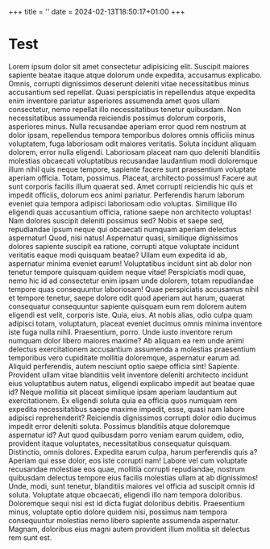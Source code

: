 +++
title = ''
date = 2024-02-13T18:50:17+01:00
+++

# Test

Lorem ipsum dolor sit amet consectetur adipisicing elit. Suscipit maiores sapiente beatae itaque atque dolorum unde expedita, accusamus explicabo. Omnis, corrupti dignissimos deserunt deleniti vitae necessitatibus minus accusantium sed repellat.
Quasi perspiciatis in repellendus atque expedita enim inventore pariatur asperiores assumenda amet quos ullam consectetur, nemo repellat illo necessitatibus tenetur quibusdam. Non necessitatibus assumenda reiciendis possimus dolorum corporis, asperiores minus.
Nulla recusandae aperiam error quod rem nostrum at dolor ipsam, repellendus tempora temporibus dolores omnis officiis minus voluptatem, fuga laboriosam odit maiores veritatis. Soluta incidunt aliquam dolorem, error nulla eligendi.
Laboriosam placeat nam quo deleniti blanditiis molestias obcaecati voluptatibus recusandae laudantium modi doloremque illum nihil quis neque tempore, sapiente facere sunt praesentium voluptate aperiam officia. Totam, possimus. Placeat, architecto possimus!
Facere aut sunt corporis facilis illum quaerat sed. Amet corrupti reiciendis hic quis et impedit officiis, dolorum eos animi pariatur. Perferendis harum laborum eveniet quia tempora adipisci laboriosam odio voluptas.
Similique illo eligendi quas accusantium officia, ratione saepe non architecto voluptas! Nam dolores suscipit deleniti possimus sed? Nobis et saepe sed, repudiandae ipsum neque qui obcaecati numquam aperiam delectus aspernatur!
Quod, nisi natus! Aspernatur quasi, similique dignissimos dolores sapiente suscipit ea ratione, corrupti atque voluptate incidunt veritatis eaque modi quisquam beatae? Ullam eum expedita id ab, aspernatur minima eveniet earum!
Voluptatibus incidunt sint ab dolor non tenetur tempore quisquam quidem neque vitae! Perspiciatis modi quae, nemo hic id ad consectetur enim ipsam unde dolorem, totam repudiandae tempore quas consequuntur laboriosam!
Quae perspiciatis accusamus nihil et tempore tenetur, saepe dolore odit quod aperiam aut harum, quaerat consequatur consequuntur sapiente quisquam eum rem dolorem autem eligendi est velit, corporis iste. Quia, eius.
At nobis alias, odio culpa quam adipisci totam, voluptatum, placeat eveniet ducimus omnis minima inventore iste fuga nulla nihil. Praesentium, porro. Unde iusto inventore rerum numquam dolor libero maiores maxime?
Ab aliquam ea rem unde animi delectus exercitationem accusantium assumenda a molestias praesentium temporibus vero cupiditate mollitia doloremque, aspernatur earum ad. Aliquid perferendis, autem nesciunt optio saepe officia sint! Sapiente.
Provident ullam vitae blanditiis velit inventore deleniti architecto incidunt eius voluptatibus autem natus, eligendi explicabo impedit aut beatae quae id? Neque mollitia sit placeat similique ipsam aperiam laudantium aut exercitationem.
Ex eligendi soluta quia ea officia quos numquam rem expedita necessitatibus saepe maxime impedit, esse, quasi nam labore adipisci reprehenderit? Reiciendis dignissimos corrupti dolor odio ducimus impedit error deleniti soluta.
Possimus blanditiis atque doloremque aspernatur id? Aut quod quibusdam porro veniam earum quidem, odio, provident itaque voluptates, necessitatibus consequatur quisquam. Distinctio, omnis dolores. Expedita earum culpa, harum perferendis quis a?
Aperiam qui esse dolor, eos iste corrupti nam! Labore vel cum voluptate recusandae molestiae eos quae, mollitia corrupti repudiandae, nostrum quibusdam delectus tempore eius facilis molestias ullam at ab dignissimos!
Unde, modi, sunt tenetur, blanditiis maiores vel officia ad suscipit omnis id soluta. Voluptate atque obcaecati, eligendi illo nam tempora doloribus. Doloremque sequi nisi est id dicta fugiat doloribus debitis.
Praesentium minus, voluptate optio dolore quidem nisi, possimus nam tempora consequuntur molestias nemo libero sapiente assumenda aspernatur. Magnam, doloribus eius magni autem provident illum mollitia sit delectus rem sunt est.
